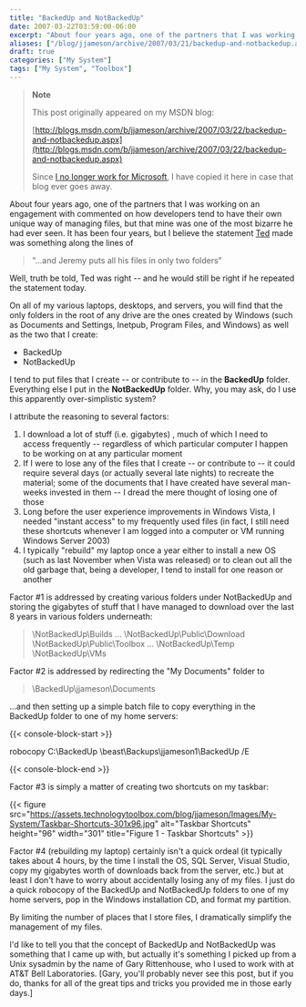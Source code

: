 ```yaml
---
title: "BackedUp and NotBackedUp"
date: 2007-03-22T03:59:00-06:00
excerpt: "About four years ago, one of the partners that I was working on an engagement with commented on how developers tend to have their own unique way of managing files, but that mine was one of the most bizarre he had ever seen. It has been four years, but..."
aliases: ["/blog/jjameson/archive/2007/03/21/backedup-and-notbackedup.aspx", "/blog/jjameson/archive/2007/03/22/backedup-and-notbackedup.aspx"]
draft: true
categories: ["My System"]
tags: ["My System", "Toolbox"]
---
```


> **Note**
>
> This post originally appeared on my MSDN blog:
>
> [http://blogs.msdn.com/b/jjameson/archive/2007/03/22/backedup-and-notbackedup.aspx](http://blogs.msdn.com/b/jjameson/archive/2007/03/22/backedup-and-notbackedup.aspx)
>
> Since
> [I no longer work for Microsoft](/blog/jjameson/2011/09/02/last-day-with-microsoft),
> I have copied it here in case that blog ever goes away.

About four years ago, one of the partners that I was working on an engagement
with commented on how developers tend to have their own unique way of managing
files, but that mine was one of the most bizarre he had ever seen. It has been
four years, but I believe the statement [Ted](http://weblogs.asp.net/tgraham)
made was something along the lines of

> "...and Jeremy puts all his files in only two folders"

Well, truth be told, Ted was right -- and he would still be right if he repeated
the statement today.

On all of my various laptops, desktops, and servers, you will find that the only
folders in the root of any drive are the ones created by Windows (such as
Documents and Settings, Inetpub, Program Files, and Windows) as well as the two
that I create:

- BackedUp
- NotBackedUp

I tend to put files that I create -- or contribute to -- in the **BackedUp**
folder. Everything else I put in the **NotBackedUp** folder. Why, you may ask,
do I use this apparently over-simplistic system?

I attribute the reasoning to several factors:

1. I download a lot of stuff (i.e. gigabytes) , much of which I need to access
   frequently -- regardless of which particular computer I happen to be working
   on at any particular moment
2. If I were to lose any of the files that I create -- or contribute to -- it
   could require several days (or actually several late nights) to recreate the
   material; some of the documents that I have created have several man-weeks
   invested in them -- I dread the mere thought of losing one of those
3. Long before the user experience improvements in Windows Vista, I needed
   "instant access" to my frequently used files (in fact, I still need these
   shortcuts whenever I am logged into a computer or VM running Windows Server
   2003)
4. I typically "rebuild" my laptop once a year either to install a new OS (such
   as last November when Vista was released) or to clean out all the old garbage
   that, being a developer, I tend to install for one reason or another

Factor #1 is addressed by creating various folders under NotBackedUp and storing
the gigabytes of stuff that I have managed to download over the last 8 years in
various folders underneath:

> \NotBackedUp\Builds
> ...
> \NotBackedUp\Public\Download
> \NotBackedUp\Public\Toolbox
> ...
> \NotBackedUp\Temp
> \NotBackedUp\VMs

Factor #2 is addressed by redirecting the "My Documents" folder to

> \BackedUp\jjameson\Documents

...and then setting up a simple batch file to copy everything in the BackedUp
folder to one of my home servers:

{{< console-block-start >}}

robocopy C:\BackedUp \\beast\Backups\jjameson1\BackedUp /E

{{< console-block-end >}}

Factor #3 is simply a matter of creating two shortcuts on my taskbar:

{{< figure
src="https://assets.technologytoolbox.com/blog/jjameson/Images/My-System/Taskbar-Shortcuts-301x96.jpg"
alt="Taskbar Shortcuts" height="96" width="301"
title="Figure 1 - Taskbar Shortcuts" >}}

Factor #4 (rebuilding my laptop) certainly isn't a quick ordeal (it typically
takes about 4 hours, by the time I install the OS, SQL Server, Visual Studio,
copy my gigabytes worth of downloads back from the server, etc.) but at least I
don't have to worry about accidentally losing any of my files. I just do a quick
robocopy of the BackedUp and NotBackedUp folders to one of my home servers, pop
in the Windows installation CD, and format my partition.

By limiting the number of places that I store files, I dramatically simplify the
management of my files.

I'd like to tell you that the concept of BackedUp and NotBackedUp was something
that I came up with, but actually it's something I picked up from a Unix
sysadmin by the name of Gary Rittenhouse, who I used to work with at AT&T Bell
Laboratories. [Gary, you'll probably never see this post, but if you do, thanks
for all of the great tips and tricks you provided me in those early days.]

